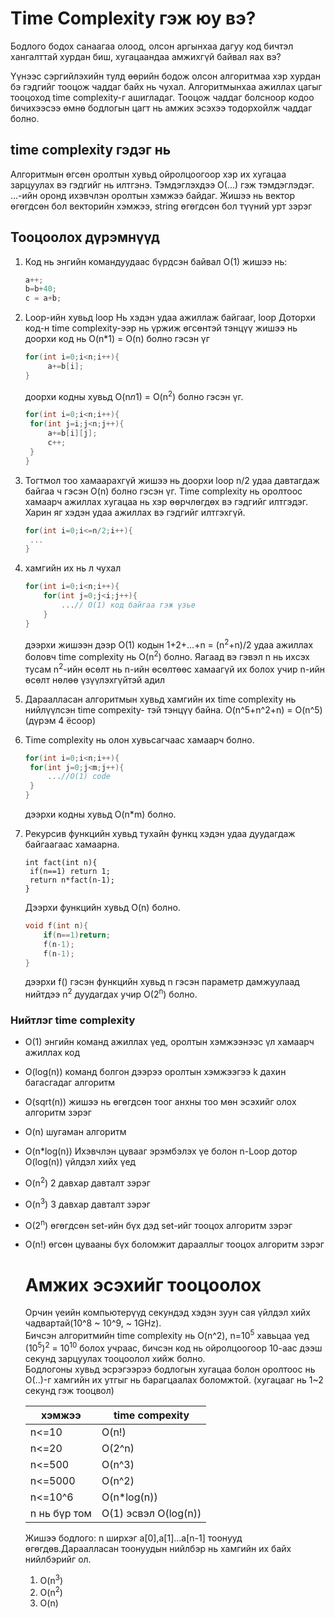 ﻿# Time Complexity гэж юу вэ?
Бодлого бодох санаагаа олоод, олсон аргынхаа дагуу код бичтэл хангалттай хурдан биш, хугацаандаа амжихгүй байвал яах вэ?

Үүнээс сэргийлэхийн тулд өөрийн бодож олсон алгоритмаа хэр хурдан бэ гэдгийг тооцож чаддаг байх нь чухал. Алгоритмынхаа ажиллах цагыг тооцоход time complexity-г ашигладаг. Тооцож чаддаг болсноор кодоо бичихээсээ өмнө бодлогын цагт нь амжих эсэхээ тодорхойлж чаддаг болно.

## time complexity гэдэг нь
Алгоритмын өгсөн оролтын хувьд ойролцоогоор хэр их хугацаа зарцуулах вэ гэдгийг нь илтгэнэ. Тэмдэглэхдээ O(...) гэж тэмдэглэдэг. 
...-ийн оронд ихэвчлэн оролтын хэмжээ байдаг. 
Жишээ нь вектор өгөгдсөн бол векторийн хэмжээ, string өгөгдсөн бол түүний урт зэрэг

## Тооцоолох дүрэмнүүд

1. Код нь энгийн командуудаас бүрдсэн байвал O(1)
   жишээ нь:
   ```cpp
   a++;
   b=b+40;
   c = a+b;
   ```
2. Loop-ийн хувьд loop Нь хэдэн удаа ажиллаж байгааг, loop Доторхи код-н time complexity-ээр нь үржиж өгсөнтэй тэнцүү
   жишээ нь доорхи код нь O(n*1) = O(n) болно гэсэн үг
   ```cpp
   for(int i=0;i<n;i++){
        a+=b[i];
   }
   ```

    доорхи кодны хувьд O(n*n*1) = O(n<sup>2</sup>) болно гэсэн үг.
   ```cpp
   for(int i=0;i<n;i++){
    for(int j=i;j<n;j++){
        a+=b[i][j];
        c++;
    }
   }
   ```
3. Тогтмол тоо хамаарахгүй
   жишээ нь доорхи loop n/2 удаа давтагдаж байгаа ч гэсэн O(n) болно гэсэн үг. Time complexity нь оролтоос хамаарч ажиллах хугацаа нь хэр өөрчлөгдөх вэ гэдгийг илтгэдэг. Харин яг хэдэн удаа ажиллах вэ гэдгийг илтгэхгүй.
   ```CPP
   for(int i=0;i<=n/2;i++){
    ...
   }
   ```

4. хамгийн их нь л чухал
    ```cpp
    for(int i=0;i<n;i++){
        for(int j=0;j<i;j++){
            ...// O(1) код байгаа гэж үзье
        }
    }
    ```
    дээрхи жишээн дээр O(1) кодын 1+2+...+n = (n<sup>2</sup>+n)/2 удаа ажиллах боловч time complexity нь O(n<sup>2</sup>) болно.
    Яагаад вэ гэвэл n нь ихсэх тусам n<sup>2</sup>-ийн өсөлт нь n-ийн өсөлтөөс хамаагүй их болох учир n-ийн өсөлт нөлөө үзүүлэхгүйтэй адил

5. Дараалласан алгоритмын хувьд хамгийн их time complexity нь нийлүүлсэн time compexity- тэй тэнцүү байна.
   O(n^5+n^2+n) = O(n^5) (дүрэм 4 ёсоор)

6. Time complexity нь олон хувьсагчаас хамаарч болно.
   ```cpp
   for(int i=0;i<n;i++){
    for(int j=0;j<m;j++){
        ...//O(1) code
    }
   }
   ```
   дээрхи кодны хувьд O(n*m) болно.

7. Рекурсив функцийн хувьд тухайн функц хэдэн удаа дуудагдаж байгаагаас хамаарна.
   ```
   int fact(int n){
    if(n==1) return 1;
    return n*fact(n-1);
   }
   ```
    Дээрхи функцийн хувьд O(n) болно.

    ```cpp
    void f(int n){
        if(n==1)return;
        f(n-1);
        f(n-1);
    }
    ```
    дээрхи f() гэсэн функцийн хувьд n гэсэн параметр дамжуулаад нийтдээ n<sup>2</sup> дуудагдах учир O(2<sup>n</sup>) болно.

### Нийтлэг time complexity

- O(1) энгийн команд ажиллах үед, оролтын хэмжээнээс үл хамаарч ажиллах код
- O(log(n)) команд болгон дээрээ оролтын хэмжээгээ k дахин багасгадаг алгоритм
- O(sqrt(n)) жишээ нь өгөгдсөн тоог анхны тоо мөн эсэхийг олох алгоритм зэрэг
- O(n) шугаман алгоритм
- O(n*log(n)) Ихэвчлэн цувааг эрэмбэлэх үе болон n-Loop дотор O(log(n)) үйлдэл хийх үед
- O(n<sup>2</sup>) 2 давхар давталт зэрэг
- O(n<sup>3</sup>) 3 давхар давталт зэрэг
- O(2<sup>n</sup>) өгөгдсөн set-ийн бүх дэд set-ийг тооцох алгоритм зэрэг
- O(n!) өгсөн цувааны бүх боломжит дарааллыг тооцох алгоритм зэрэг
  
  # Амжих эсэхийг тооцоолох
  Орчин үеийн компьютерүүд секундэд хэдэн зуун сая үйлдэл хийх чадвартай(10^8 ~ 10^9, ~ 1GHz).<br>
  Бичсэн алгоритмийн time complexity нь O(n^2), n=10<sup>5</sup> хавьцаа үед (10<sup>5</sup>)<sup>2</sup> = 10<sup>10</sup> болох учраас, бичсэн код нь ойролцоогоор 10-аас дээш секунд зарцуулах тооцоолол хийж болно.<br>
  Бодлогоны хувьд эсрэгээрээ бодлогын хугацаа болон оролтоос нь O(..)-г хамгийн их утгыг нь барагцаалах боломжтой. (хугацааг нь 1~2 секунд гэж тооцвол)

  | хэмжээ | time compexity |
  |--------|----------------|
  |n<=10   | O(n!)          |
  |n<=20   | O(2^n)         |
  |n<=500   | O(n^3)          |
  |n<=5000   | O(n^2)          |
  |n<=10^6   | O(n*log(n))     |
  |n нь бүр том   | O(1) эсвэл O(log(n)) |

  Жишээ бодлого:
  n ширхэг a[0],a[1]...a[n-1] тоонууд өгөгдөв.Дараалласан тоонуудын нийлбэр нь хамгийн их байх нийлбэрийг ол.
  1. O(n<sup>3</sup>)
  2. O(n<sup>2</sup>)
  3. O(n)

